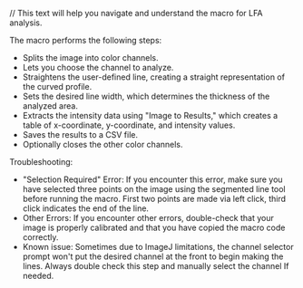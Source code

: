 // This text will help you navigate and understand the macro for LFA analysis.

The macro performs the following steps:

* Splits the image into color channels.
* Lets you choose the channel to analyze.
* Straightens the user-defined line, creating a straight representation of the curved profile.
* Sets the desired line width, which determines the thickness of the analyzed area.
* Extracts the intensity data using "Image to Results," which creates a table of x-coordinate, y-coordinate, and intensity values.
* Saves the results to a CSV file.
* Optionally closes the other color channels.

Troubleshooting:

* "Selection Required" Error:  If you encounter this error, make sure you have selected three points on the image using the segmented line tool before running the macro. First two points are made via left click, third click indicates the end of the line.
* Other Errors: If you encounter other errors, double-check that your image is properly calibrated and that you have copied the macro code correctly.
* Known issue: Sometimes due to ImageJ limitations, the channel selector prompt won't put the desired channel at the front to begin making the lines. Always double check this step and manually select the channel If needed.
